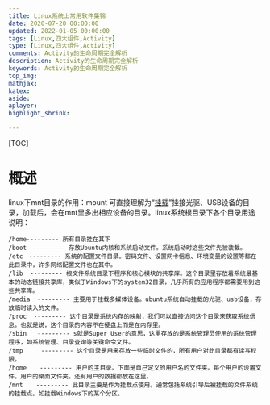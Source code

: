```yaml
---
title: Linux系统上常用软件集锦
date: 2020-07-20 00:00:00
updated: 2022-01-05 00:00:00
tags: [Linux,四大组件,Activity]
type: [Linux,四大组件,Activity]
comments: Activity的生命周期完全解析
description: Activity的生命周期完全解析
keywords: Activity的生命周期完全解析
top_img:
mathjax:
katex:
aside:
aplayer:
highlight_shrink:

---
```


[TOC]

# 概述



linux下mnt目录的作用：mount 可直接理解为“[挂载](https://so.csdn.net/so/search?q=挂载&spm=1001.2101.3001.7020)”挂接光驱、USB设备的目录，加载后，会在mnt里多出相应设备的目录。linux系统根目录下各个目录用途说明：

```
/home--------- 所有目录挂在其下
/boot　--------- 存放Ubuntu内核和系统启动文件。系统启动时这些文件先被装载。
/etc　--------- 系统的配置文件目录。密码文件、设置网卡信息、环境变量的设置等都在此目录中，许多网络配置文件也在其中。
/lib  --------- 根文件系统目录下程序和核心模块的共享库。这个目录里存放着系统最基本的动态链接共享库，类似于Windows下的system32目录，几乎所有的应用程序都需要用到这些共享库。
/media  --------- 主要用于挂载多媒体设备。ubuntu系统自动挂载的光驱、usb设备，存放临时读入的文件。
/proc  --------- 这个目录是系统内存的映射，我们可以直接访问这个目录来获取系统信息。也就是说，这个目录的内容不在硬盘上而是在内存里。
/sbin   --------- s就是Super User的意思，这里存放的是系统管理员使用的系统管理程序，如系统管理、目录查询等关键命令文件。
/tmp     --------- 这个目录是用来存放一些临时文件的，所有用户对此目录都有读写权限。
/home　  --------- 用户的主目录。下面是自己定义的用户名的文件夹。每个用户的设置文件，用户的桌面文件夹，还有用户的数据都放在这里。
/mnt 　 --------- 此目录主要是作为挂载点使用。通常包括系统引导后被挂载的文件系统的挂载点。如挂载Windows下的某个分区。
```

